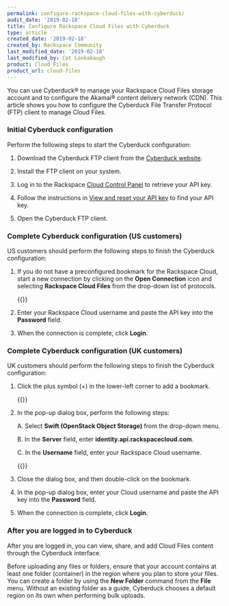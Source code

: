 ```yaml
---
permalink: configure-rackspace-cloud-files-with-cyberduck/
audit_date: '2019-02-18'
title: Configure Rackspace Cloud Files with Cyberduck
type: article
created_date: '2019-02-18'
created_by: Rackspace Community
last_modified_date: '2019-02-18'
last_modified_by: Cat Lookabaugh
product: Cloud Files
product_url: cloud-files
---
```


You can use Cyberduck&reg; to manage your Rackspace Cloud Files storage account
and to configure the Akamai&reg; content delivery network (CDN). This article
shows you how to configure the Cyberduck File Transfer Protocol (FTP) client to
manage Cloud Files.

### Initial Cyberduck configuration

Perform the following steps to start the Cyberduck configuration:

1.	Download the Cyberduck FTP client from the [
Cyberduck website](https://trac.cyberduck.io/wiki/help/en/howto/cloudfiles).

2.	Install the FTP client on your system.

3.	Log in to the Rackspace [Cloud Control Panel](https://login.rackspace.com)
to retrieve your API key.

4.	Follow the instructions in
[View and reset your API key](/how-to/view-and-reset-your-api-key) to find your
API key.

5.	Open the Cyberduck FTP client.

### Complete Cyberduck configuration (US customers)

US customers should perform the following steps to finish the Cyberduck
configuration:

1.	If you do not have a preconfigured bookmark for the Rackspace Cloud, start a
new connection by clicking on the **Open Connection** icon and selecting
**Rackspace Cloud Files** from the drop-down list of protocols.

    {{<image src="CyberDuckCFMenuSelectProtocol.png" alt="" title="">}}

2.	Enter your Rackspace Cloud username and paste the API key into the **Password**
field.

3.	When the connection is complete, click **Login**.

### Complete Cyberduck configuration (UK customers)

UK customers should perform the following steps to finish the Cyberduck
configuration:

1.	Click the plus symbol (+) in the lower-left corner to add a bookmark.

    {{<image src="cyberduck_for_UK_1.png" alt="" title="">}}

2.	In the pop-up dialog box, perform the following steps:

    A. Select **Swift (OpenStack Object Storage)** from the drop-down menu.

    B. In the **Server** field, enter **identity.api.rackspacecloud.com**.

    C. In the **Username** field, enter your Rackspace Cloud username.

	{{<image src="cyberduck6.png" alt="" title="">}}

3.	Close the dialog box, and then double-click on the bookmark.

4. In the pop-up dialog box, enter your Cloud username and paste the API key
into the **Password** field.

5. When the connection is complete, click **Login**.

### After you are logged in to Cyberduck

After you are logged in, you can view, share, and add Cloud Files content through
the Cyberduck interface.

Before uploading any files or folders, ensure that your account contains at least
one folder (container) in the region where you plan to store your files. You can
create a folder by using the **New Folder** command from the **File** menu. Without
an existing folder as a guide, Cyberduck chooses a default region on its own
when performing bulk uploads.

